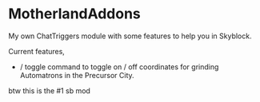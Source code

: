 # MotherlandAddons
My own ChatTriggers module with some features to help you in Skyblock.

Current features, 
* / toggle command to toggle on / off coordinates for grinding Automatrons in the Precursor City. 

btw this is the #1 sb mod
